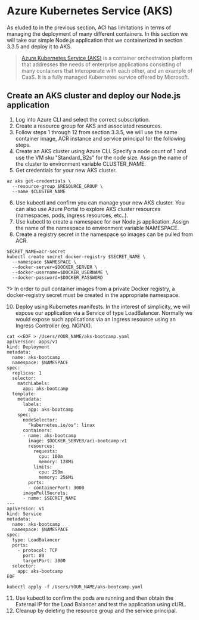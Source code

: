 # Azure Kubernetes Service (AKS)

As eluded to in the previous section, ACI has limitations in terms of managing the deployment of many different containers. In this section we will take our simple Node.js application that we containerized in section 3.3.5 and deploy it to AKS.

> [Azure Kubernetes Service (AKS)](https://azure.microsoft.com/en-ca/services/kubernetes-service/) is a container orchestration platform that addresses the needs of enterprise applications consisting of many containers that interoperate with each other, and an example of CaaS. It is a fully managed Kubernetes service offered by Microsoft.

## Create an AKS cluster and deploy our Node.js application

1. Log into Azure CLI and select the correct subscription.
2. Create a resource group for AKS and associated resources.
3. Follow steps 1 through 12 from section 3.3.5, we will use the same container image, ACR instance and service principal for the following steps.
4. Create an AKS cluster using Azure CLI. Specify a node count of 1 and use the VM sku "Standard_B2s" for the node size. Assign the name of the cluster to environment variable CLUSTER_NAME.
5. Get credentials for your new AKS cluster.

```
az aks get-credentials \
  --resource-group $RESOURCE_GROUP \
  --name $CLUSTER_NAME
```

6. Use kubectl and confirm you can manage your new AKS cluster. You can also use Azure Portal to explore AKS cluster resources (namespaces, pods, ingress resources, etc..).
7. Use kubectl to create a namespace for our Node.js application. Assign the name of the namespace to environment variable NAMESPACE.
8. Create a registry secret in the namespace so images can be pulled from ACR.

```
SECRET_NAME=acr-secret
kubectl create secret docker-registry $SECRET_NAME \
  --namespace $NAMESPACE \
  --docker-server=$DOCKER_SERVER \
  --docker-username=$DOCKER_USERNAME \
  --docker-password=$DOCKER_PASSWORD
```

?> In order to pull container images from a private Docker registry, a docker-registry secret must be created in the appropriate namespace.

10. Deploy using Kubernetes manifests. In the interest of simplicity, we will expose our application via a Service of type LoadBalancer. Normally we would expose such applications via an Ingress resource using an Ingress Controller (eg. NGINX).

```
cat <<EOF > /Users/YOUR_NAME/aks-bootcamp.yaml
apiVersion: apps/v1
kind: Deployment
metadata:
  name: aks-bootcamp
  namespace: $NAMESPACE
spec:
  replicas: 1
  selector:
    matchLabels:
      app: aks-bootcamp
  template:
    metadata:
      labels:
        app: aks-bootcamp
    spec:
      nodeSelector:
        "kubernetes.io/os": linux
      containers:
      - name: aks-bootcamp
        image: $DOCKER_SERVER/aci-bootcamp:v1
        resources:
          requests:
            cpu: 100m
            memory: 128Mi
          limits:
            cpu: 250m
            memory: 256Mi
        ports:
        - containerPort: 3000
      imagePullSecrets:
      - name: $SECRET_NAME
---
apiVersion: v1
kind: Service
metadata:
  name: aks-bootcamp
  namespace: $NAMESPACE
spec:
  type: LoadBalancer
  ports:
    - protocol: TCP
      port: 80
      targetPort: 3000
  selector:
    app: aks-bootcamp
EOF
```

```
kubectl apply -f /Users/YOUR_NAME/aks-bootcamp.yaml
```

11. Use kubectl to confirm the pods are running and then obtain the External IP for the Load Balancer and test the application using cURL.
12. Cleanup by deleting the resource group and the service principal.
